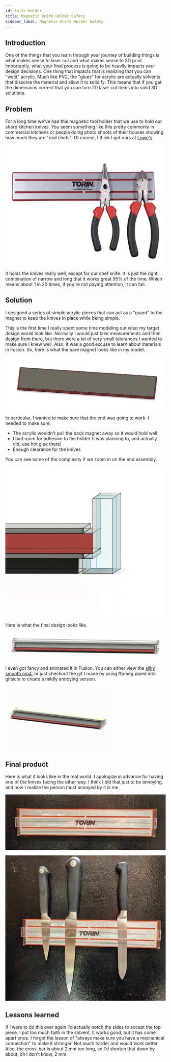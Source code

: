 ```yaml
---
id: knife-holder 
title: Magnetic Knife Holder Safety
sidebar_label: Magnetic Knife Holder Safety
---
```


## Introduction

One of the things that you learn through your journey of building things is what makes sense to laser cut and what makes sense to 3D print.  Importantly, what your final process is going to be heavily impacts your design decisions.  One thing that impacts that is realizing that you can "weld" acrylic.  Much like PVC, the "glues" for acrylic are actually solvents that dissolve the material and allow it to solidify.  This means that if you get the dimensions correct that you can turn 2D laser cut items into solid 3D solutions.

## Problem

For a long time we've had this magnetic tool holder that we use to hold our sharp kitchen knives.  You seem something like this pretty commonly in commercial kitchens or people doing photo shoots of their houses showing how much they are "real chefs".  Of course, I think I got ours at [Lowe's](https://www.lowes.com/).

![Torin tool holder](assets/knife-holder-torin-magnetic-stick.jpg)

It holds the knives really well, except for our chef knife.  It is just the right combination of narrow and long that it works great 95% of the time.  Which means about 1 in 20 times, if you're not paying attention, it can fall. 

## Solution

I designed a series of simple acrylic pieces that can act as a "guard" to the magnet to keep the knives in place while being simple.

This is the first time I really spent some time modeling out what my target design would look like.  Normally I would just take measurements and then design from there, but there were a lot of very small tolerances I wanted to make sure I knew well.  Also, it was a good excuse to learn about materials in Fusion.  So, here is what the bare magnet looks like in my model.

![Model of the Torin tool holder](assets/knife-holder-bare-magnet.png)

In particular, I wanted to make sure that the end was going to work.  I needed to make sure:

* The acrylic wouldn't pull the back magnet away so it would hold well
* I had room for adhesive to the holder (I was planning to, and actually did, use hot glue there)
* Enough clearance for the knives

You can see some of the complexity if we zoom in on the end assembly.

![End assembly](assets/knife-holder-end-closeup.png)

Here is what the final design looks like.

![Final model](assets/knife-holder-final-model.png)

I even got fancy and animated it in Fusion.  You can either view the [silky smooth mp4](assets/knife-holder-bare-acrylic.mp4), or just checkout the gif I made by using ffpmeg piped into gifsicle to create a mildly annoying version.

![Slightly annoying gif](assets/knife-holder-rotating.gif)

## Final product

Here is what it looks like in the real world.  I apologize in advance for having one of the knives facing the other way.  I think I did that just to be annoying, and now I realize the person most annoyed by it is me.

![Final bare](assets/knife-holder-final.jpg)

![Final with knives](assets/knife-holder-final-with-knives.jpg)

## Lessons learned

If I were to do this over again I'd actually notch the sides to accept the top piece.  I put too much faith in the solvent.  It works good, but it has come apart once.  I forgot the lesson of "always make sure you have a mechanical connection" to make it stronger.  Not much harder and would work better.  Also, the cross-bar is about 2 mm too long, so I'd shorten that down by about, oh I don't know, 2 mm. 
